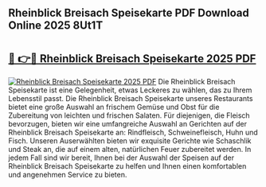 ## Rheinblick Breisach Speisekarte PDF Download Online 2025 8Ut1T

# <h2><a href="http://gcb7cv.nevu.top/?p=Rheinblick+Breisach+Speisekarte">🔗 👉🔴 Rheinblick Breisach Speisekarte 2025 PDF</a></h2>

[![Rheinblick Breisach Speisekarte 2025 PDF](https://i.imgur.com/dBaPXMq.png)](http://gcb7cv.nevu.top/?p=Rheinblick+Breisach+Speisekarte)
Die Rheinblick Breisach Speisekarte ist eine Gelegenheit, etwas Leckeres zu wählen, das zu Ihrem Lebensstil passt. Die Rheinblick Breisach Speisekarte unseres Restaurants bietet eine große Auswahl an frischem Gemüse und Obst für die Zubereitung von leichten und frischen Salaten. Für diejenigen, die Fleisch bevorzugen, bieten wir eine umfangreiche Auswahl an Gerichten auf der Rheinblick Breisach Speisekarte an: Rindfleisch, Schweinefleisch, Huhn und Fisch. Unseren Auserwählten bieten wir exquisite Gerichte wie Schaschlik und Steak an, die auf einem alten, natürlichen Feuer zubereitet werden. In jedem Fall sind wir bereit, Ihnen bei der Auswahl der Speisen auf der Rheinblick Breisach Speisekarte zu helfen und Ihnen einen komfortablen und angenehmen Service zu bieten.
